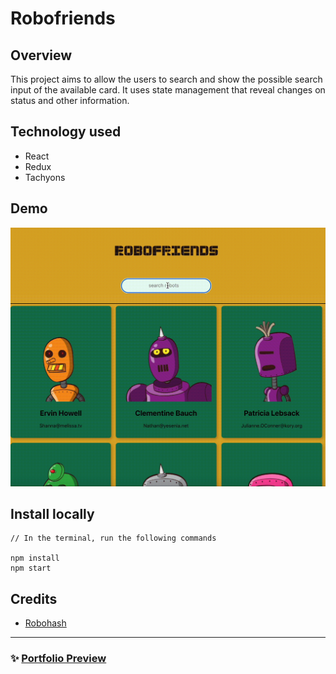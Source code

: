 # Robofriends

## Overview
This project aims to allow the users to search and show the possible search input of the available card. It uses state management that reveal changes on status and other information.

## Technology used
- React
- Redux
- Tachyons

## Demo
![Robofriends](robofriends.gif)

## Install locally
```
// In the terminal, run the following commands

npm install
npm start

```

## Credits
- [Robohash](https://robohash.org/)

<hr>

### ✨ [Portfolio Preview](https://github.com/RioCantre/rioc-portfolio/blob/main/README.md) 








